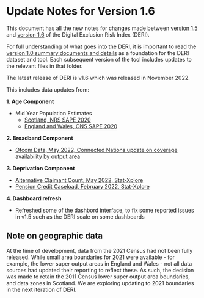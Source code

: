 # Update Notes for Version 1.6

This document has all the new notes for changes made between [version 1.5](https://www.gmtableau.nhs.uk/t/GMCA/views/DigitalExclusionRiskIndexv1_5/DERIhomepage?:iid=1&:isGuestRedirectFromVizportal=y&:embed=y) and [version 1.6](https://www.gmtableau.nhs.uk/t/GMCA/views/DigitalExclusionRiskIndexv1_6/DERIhomepage?:showAppBanner=false&:display_count=n&:showVizHome=n&:origin=viz_share_link) of the Digital Exclusion Risk Index (DERI).

For full understanding of what goes into the DERI, it is important to read the [version 1.0 summary documents and details](./tree/main/Version%201.0) as a foundation for the DERI dataset and tool. Each subsequent version of the tool includes updates to the relevant files in that folder.

The latest release of DERI is v1.6 which was released in November 2022.

This includes data updates from:

**1. Age Component**
  - Mid Year Population Estimates 
    - [Scotland, NRS SAPE 2020](https://www.nrscotland.gov.uk/statistics-and-data/statistics/statistics-by-theme/population/population-estimates/2011-based-special-area-population-estimates/small-area-population-estimates)
    - [England and Wales, ONS SAPE 2020](https://www.ons.gov.uk/peoplepopulationandcommunity/populationandmigration/populationestimates/bulletins/annualsmallareapopulationestimates/mid2020)

**2. Broadband Component**
  - [Ofcom Data, May 2022, Connected Nations update on coverage availability by output area](https://www.ofcom.org.uk/research-and-data/multi-sector-research/infrastructure-research/connected-nations-update-autumn-2022)
  
**3. Deprivation Component**
  - [Alternative Claimant Count, May 2022, Stat-Xplore](https://stat-xplore.dwp.gov.uk/webapi/jsf/login.xhtml)
  - [Pension Credit Caseload, February 2022, Stat-Xplore](https://stat-xplore.dwp.gov.uk/webapi/jsf/login.xhtml)
  
**4. Dashboard refresh**
  - Refreshed some of the dashbord interface, to fix some reported issues in v1.5 such as the DERI scale on some dashboards


## Note on geographic data
At the time of development, data from the 2021 Census had not been fully released. While small area boundaries for 2021 were available - for example, the lower super output areas in England and Wales - not all data sources had updated their reporting to reflect these. As such, the decision was made to retain the 2011 Census lower super output area boundaries, and data zones in Scotland. We are exploring updating to 2021 boundaries in the next iteration of DERI.
